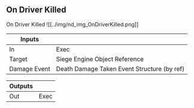 ## On Driver Killed
On Driver Killed
![[../img/nd_img_OnDriverKilled.png]]

|Inputs||
|--|--|
| In | Exec |
| Target | Siege Engine Object Reference |
| Damage Event | Death Damage Taken Event Structure (by ref) |

|Outputs||
|--|--|
| Out | Exec |
